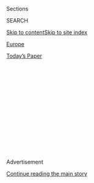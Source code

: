 <div id="app">

<div>

<div>

<div>

<div class="NYTAppHideMasthead css-1q2w90k e1suatyy0">

<div class="section css-ui9rw0 e1suatyy2">

<div class="css-eph4ug er09x8g0">

<div class="css-6n7j50">

</div>

<span class="css-1dv1kvn">Sections</span>

<div class="css-10488qs">

<span class="css-1dv1kvn">SEARCH</span>

</div>

[Skip to content](#site-content)[Skip to site
index](#site-index)

</div>

<div id="masthead-section-label" class="css-1wr3we4 eaxe0e00">

[Europe](https://www.nytimes.com/section/world/europe)

</div>

<div class="css-10698na e1huz5gh0">

</div>

</div>

<div id="masthead-bar-one" class="section hasLinks css-15hmgas e1csuq9d3">

<div class="css-uqyvli e1csuq9d0">

</div>

<div class="css-1uqjmks e1csuq9d1">

</div>

<div class="css-9e9ivx">

[](https://myaccount.nytimes.com/auth/login?response_type=cookie&client_id=vi)

</div>

<div class="css-1bvtpon e1csuq9d2">

[Today’s
Paper](https://www.nytimes.com/section/todayspaper)

</div>

</div>

</div>

</div>

<div data-aria-hidden="false">

<div id="site-content" data-role="main">

<div>

<div class="css-1aor85t" style="opacity:0.000000001;z-index:-1;visibility:hidden">

<div class="css-1hqnpie">

<div class="css-epjblv">

<span class="css-17xtcya">[Europe](/section/world/europe)</span><span class="css-x15j1o">|</span><span class="css-fwqvlz">Geert
Wilders Falls Short in Election, as Wary Dutch Scatter Their
Votes</span>

</div>

<div class="css-k008qs">

<div class="css-1iwv8en">

<span class="css-18z7m18"></span>

<div>

</div>

</div>

<span class="css-1n6z4y">https://nyti.ms/2m29Khb</span>

<div class="css-1705lsu">

<div class="css-4xjgmj">

<div class="css-4skfbu" data-role="toolbar" data-aria-label="Social Media Share buttons, Save button, and Comments Panel with current comment count" data-testid="share-tools">

  - 
  - 
  - 
  - 
    
    <div class="css-6n7j50">
    
    </div>

  - 

</div>

</div>

</div>

</div>

</div>

</div>

<div class="css-13pd83m">

</div>

<div id="top-wrapper" class="css-1sy8kpn">

<div id="top-slug" class="css-l9onyx">

Advertisement

</div>

[Continue reading the main
story](#after-top)

<div class="ad top-wrapper" style="text-align:center;height:100%;display:block;min-height:250px">

<div id="top" class="place-ad" data-position="top" data-size-key="top">

</div>

</div>

<div id="after-top">

</div>

</div>

<div id="sponsor-wrapper" class="css-1hyfx7x">

<div id="sponsor-slug" class="css-19vbshk">

Supported by

</div>

[Continue reading the main
story](#after-sponsor)

<div id="sponsor" class="ad sponsor-wrapper" style="text-align:center;height:100%;display:block">

</div>

<div id="after-sponsor">

</div>

</div>

<div class="css-1vkm6nb ehdk2mb0">

# Geert Wilders Falls Short in Election, as Wary Dutch Scatter Their Votes

</div>

![<span class="css-16f3y1r e13ogyst0">This is Geert Wilders, a far-right
Dutch politician with aspirations to be the next prime minister of the
Netherlands. He has compared the Quran to "Mein Kampf" and has called
Moroccans
"scum."</span><span class="css-cch8ym"><span class="css-1dv1kvn">Credit</span><span class="css-cnj6d5 e1z0qqy90" itemprop="copyrightHolder"><span class="css-1ly73wi e1tej78p0">Credit...</span><span>Bart
Maat/Agence France-Presse — Getty
Images</span></span></span>](https://static01.nyt.com/images/2017/03/13/world/00wilders-video/00wilders-video-videoSixteenByNine3000.jpg)

<div class="css-xt80pu e12qa4dv0">

<div class="css-18e8msd">

<div class="css-vp77d3 epjyd6m0">

<div class="css-1baulvz">

By [<span class="css-1baulvz last-byline" itemprop="name">Alissa J.
Rubin</span>](https://www.nytimes.com/by/alissa-j-rubin)

</div>

</div>

  - March 15,
    2017

  - 
    
    <div class="css-4xjgmj">
    
    <div class="css-d8bdto" data-role="toolbar" data-aria-label="Social Media Share buttons, Save button, and Comments Panel with current comment count" data-testid="share-tools">
    
      - 
      - 
      - 
      - 
        
        <div class="css-6n7j50">
        
        </div>
    
      - 
    
    </div>
    
    </div>

</div>

</div>

<div class="section meteredContent css-1r7ky0e" name="articleBody" itemprop="articleBody">

<div class="css-1fanzo5 StoryBodyCompanionColumn">

<div class="css-53u6y8">

THE HAGUE — The far-right politician [Geert
Wilders](https://www.nytimes.com/2017/02/27/world/europe/geert-wilders-reclusive-provocateur-rises-before-dutch-vote.html?action=click&contentCollection=Europe&module=RelatedCoverage&region=Marginalia&pgtype=article)
fell short of expectations in Dutch elections on Wednesday, gaining
seats but failing to persuade a decisive portion of voters to back his
extreme positions on [barring Muslim
immigrants](https://www.nytimes.com/2017/03/13/world/europe/netherlands-election-muslims.html?action=click&contentCollection=Europe&module=RelatedCoverage&region=Marginalia&pgtype=article)
and jettisoning the European Union, according to official results and
exit polls.

The results were immediately cheered by pro-European politicians who
hoped that they could help stall some of the momentum of the populist,
anti-European Union and anti-Muslim forces Mr. Wilders has come to
symbolize, and which have threatened to fracture the bloc.

Voters, [who turned out in record
numbers](https://www.nytimes.com/2017/03/15/world/europe/dutch-elections.html),
nonetheless rewarded right and center-right parties that had co-opted
parts of his hard-line message, including that of the incumbent prime
minister, Mark Rutte. Some parties that challenged the establishment
from the left made significant gains.

The Dutch vote was [closely watched as a
harbinger](https://www.nytimes.com/2017/03/15/world/europe/dutch-vote-watched-across-europe-with-a-finger-in-the-wind.html?hp&action=click&pgtype=Homepage&clickSource=story-heading&module=second-column-region&region=top-news&WT.nav=top-news)
of potential trends in a year of important European elections, including
in France in just weeks, and later in Germany and possibly Italy. Many
of the Dutch parties that prevailed favor the European Union — a rare
glimmer of hope at a time when populist forces have created an
existential crisis for the bloc and Britain prepares for its withdrawal,
or “Brexit.”

</div>

</div>

<div class="css-1fanzo5 StoryBodyCompanionColumn">

<div class="css-53u6y8">

“The Netherlands, after Brexit, after the American elections, said
‘Whoa’ to the wrong kind of populism,” Mr. Rutte told a wildly
enthusiastic crowd, excited that his party, the People’s Party for
Freedom and Democracy, had come in first among the parties and lost
fewer seats than it had feared.

“Today was a celebration of democracy, we saw rows of people queuing to
cast their vote, all over the Netherlands — how long has it been since
we’ve seen that?” Mr. Rutte
said.

</div>

</div>

<div class="css-1sngw6j">

[](https://www.nytimes.com/interactive/2016/05/22/world/europe/europe-right-wing-austria-hungary.html)

<div class="css-1eoytci">

![](https://static01.nyt.com/images/2016/05/22/world/europe/europe-right-wing-austria-hungary-1463897749837/europe-right-wing-austria-hungary-1463897749837-thumbLarge-v5.png)

</div>

<div class="css-1rha1bf">

## How Far Is Europe Swinging to the Right?

Right-wing parties have been achieving electoral success in a growing
number of nations.

</div>

</div>

<div class="css-1fanzo5 StoryBodyCompanionColumn">

<div class="css-53u6y8">

Alexander Pechtold, the leader of Democrats 66, which appeared to have
won the most votes of any left-leaning party, struck a similar note
underscoring the vote as a victory against a populist extremist.

“During this election campaign, the whole world was watching us,” Mr.
Pechtold said. “They were looking at Europe to see if this continent
would follow the call of the populists, but it has now become clear that
call stopped here in the Netherlands.”

</div>

</div>

<div class="css-1fanzo5 StoryBodyCompanionColumn">

<div class="css-53u6y8">

According to an unofficial tally compiled by the Dutch Broadcasting
Foundation, the country’s public broadcaster, the People’s Party for
Freedom and Democracy was likely to capture 33 of the 150 seats in
Parliament — a loss of seven seats, but still far more than any other
party.

Mr. Wilders’s Party for Freedom was expected to finish second, with 20
seats (an increase of eight); and the right-leaning Christian Democratic
Appeal and the left-leaning Democrats 66 were tied for third, with 19
each, the broadcaster reported.

In the Netherlands, the results betrayed a lingering distrust of turning
over the reins of power to the far right, even as its message dominated
the campaign and was likely to influence policies in the new government.

Yet there are limits to how much the Netherlands, one of Europe’s most
socially liberal countries, will be a reliable predictor for Europe’s
other important elections this year, including next month’s presidential
elections in France.

Mark Bovens, a political scientist at Utrecht University, noted that Mr.
Wilders and other right-wing parties, despite their gains, did not
drastically cross traditional thresholds.

</div>

</div>

<div class="css-79elbk" data-testid="photoviewer-wrapper">

<div class="css-z3e15g" data-testid="photoviewer-wrapper-hidden">

</div>

<div class="css-1a48zt4 ehw59r15" data-testid="photoviewer-children">

![<span class="css-16f3y1r e13ogyst0" data-aria-hidden="true">“The
Netherlands, after Brexit, after the American elections, said ‘Whoa’ to
the wrong kind of populism,” said Mark Rutte, the Dutch prime minister,
speaking to an enthusiastic
crowd.</span><span class="css-cnj6d5 e1z0qqy90" itemprop="copyrightHolder"><span class="css-1ly73wi e1tej78p0">Credit...</span><span>Carl
Court/Getty
Images</span></span>](https://static01.nyt.com/images/2017/03/16/world/16Netherlands02sub/16Netherlands02sub-articleLarge.jpg?quality=75&auto=webp&disable=upscale)

</div>

</div>

<div class="css-1fanzo5 StoryBodyCompanionColumn">

<div class="css-53u6y8">

“The nationalist parties have won seats, compared to 2012 — Wilders’s
party has gained seats, as has a new party, the Forum for Democracy —
but their electorate is stable, it has not grown,” Mr. Bovens said.

</div>

</div>

<div class="css-1fanzo5 StoryBodyCompanionColumn">

<div class="css-53u6y8">

Mr. Bovens pointed out that an earlier populist movement led by the
right-wing politician Pim Fortuyn had won 26 seats in 2002, and that Mr.
Wilders’s won 24 seats in 2010. If Mr. Wilders’s party rises to 20
seats, as the early returns seemed to indicate, it will still be lower
than the previous high-water marks.

“And some of the traditional parties have moved in a more nationalistic
direction, taking a bit of wind out of his sails,” he said. “You see the
same strategy in Germany.”

The German governing coalition led by Chancellor Angela Merkel, which is
facing a stiff election challenge of its own this year, was clearly
buoyed by the Dutch result, its foreign ministry sending a [warmly
enthusiastic message via
Twitter](https://twitter.com/GermanyDiplo/status/842115682095517696).

“Large majority of Dutch voters have rejected anti-European populists.
That’s good news. We need you for a strong \#Europe\!” it read.

In the Netherlands’s extremely fractured system of proportional
representation — 28 parties ran and 13 are likely to have positions in
the 150-seat lower house of Parliament — the results were, not
atypically, something of a dog’s breakfast.

Mr. Rutte’s party lost seats, even as it came out on top, and will need
to join forces with several others in order to wield power. Virtually
all parties said they would not work with Mr. Wilders in a coalition —
so toxic he remains — though his positions are likely to infuse
parliamentary
debate.

</div>

</div>

<div class="css-79elbk" data-testid="photoviewer-wrapper">

<div class="css-z3e15g" data-testid="photoviewer-wrapper-hidden">

</div>

<div class="css-1a48zt4 ehw59r15" data-testid="photoviewer-children">

<div class="css-1xdhyk6 erfvjey0">

<span class="css-1ly73wi e1tej78p0">Image</span>

<div class="css-zjzyr8">

<div data-testid="lazyimage-container" style="height:257.77777777777777px">

</div>

</div>

</div>

<span class="css-16f3y1r e13ogyst0" data-aria-hidden="true">Supporters
of the Green Party reacted in The Hague on
Wednesday.</span><span class="css-cnj6d5 e1z0qqy90" itemprop="copyrightHolder"><span class="css-1ly73wi e1tej78p0">Credit...</span><span>Robin
Van Lonkhuijsen/Agence France-Presse — Getty Images</span></span>

</div>

</div>

<div class="css-1fanzo5 StoryBodyCompanionColumn">

<div class="css-53u6y8">

“Rutte has not seen the last of me yet\!” Mr. Wilders [wrote on
Twitter](https://twitter.com/geertwilderspvv/status/842113131442765826),
and indeed his anti-immigrant message, which dominated much of the
campaign, was not likely to go away.

</div>

</div>

<div class="css-1fanzo5 StoryBodyCompanionColumn">

<div class="css-53u6y8">

It came into particularly sharp relief on the eve of the election, when
Turkey’s foreign minister sought to enter the Netherlands to rally
support among Turks in Rotterdam for a referendum to increase the power
of the Turkish president, Recep Tayyip Erdogan. Dutch officials refused
him landing rights.

Mr. Wilders, who has seemed to relish being called the “Dutch Donald
Trump,” has been so extreme that some appear to have thought twice about
supporting him.

He has called for banning the Quran because he compares it to Hitler’s
work “Mein Kampf,” which the Netherlands banned, and for closing mosques
and Islamic cultural centers and schools.

Election turnout was high, with polling places seeing a steady stream of
voters from early morning until the polls closed at 9 p.m. Of the 12.9
million Dutch citizens eligible to cast ballots, more than 80 percent
voted.

Some polling places ran out of ballots and called for additional ones to
be delivered. There were so many candidates listed that the ballots were
as voluminous as bath towels and had to be folded many times over to fit
into the ballot box.

The percentage of the vote that a party receives translates into the
number of seats it will get in Parliament. If a party gets 10 percent of
the total votes, it gets 10 percent of seats in the 150-seat Parliament,
given to its first 15 candidates listed on the
ballot.

</div>

</div>

<div class="css-1sngw6j">

[](https://www.nytimes.com/interactive/2016/05/22/world/europe/europe-right-wing-austria-hungary.html)

<div class="css-1eoytci">

![](https://static01.nyt.com/images/2016/05/22/world/europe/europe-right-wing-austria-hungary-1463897749837/europe-right-wing-austria-hungary-1463897749837-thumbLarge-v5.png)

</div>

<div class="css-1rha1bf">

## How Far Is Europe Swinging to the Right?

Right-wing parties have been achieving electoral success in a growing
number of nations.

</div>

</div>

<div class="css-1fanzo5 StoryBodyCompanionColumn">

<div class="css-53u6y8">

The election was a success for the left-leaning Green Party, led by
30-year-old Jesse Klaver, a relative political newcomer, whose
leadership at least tripled the party’s seats, making it the fifth-place
finisher and potentially a part of the government.

Mr. Klaver ran specifically on an anti-populist platform and worked hard
to turn out first-time voters.

“In these elections there was an overwhelming attention from the foreign
press, which is understandable because Brexit happened and Trump was
elected, and because France, Germany and maybe Italy will be holding
elections,” Mr. Klaver said. “They asked us: Will populism break through
in the Netherlands?”

The crowd shouted: “No.”

“That is the answer that we have for the whole of Europe: Populism did
not break through,” Mr. Klaver said.

Another striking development was the first-time election of three
members of Denk (Think), a new party formed by two former Labor Party
members of Turkish background. (The third member elected to Parliament,
Farid Azarkan, is Moroccan-Dutch.) It will be the only ethnic party in
the Dutch Parliament and is a reminder that Turks are the largest
immigrant community in the Netherlands. There are roughly 400,000
first-, second-, or third-generation Turkish immigrants in the nation.

The big loser was the center-left Labor Party, which was expected to
drop from being the second largest party in Parliament, with 38 seats
and a position as Mr. Rutte’s coalition partner. The party was expected
to win only nine seats.

</div>

</div>

<div class="css-1fanzo5 StoryBodyCompanionColumn">

<div class="css-53u6y8">

In past elections the impact of extremist right-leaning parties has been
largely blunted by a political system that for more than a century has
resulted in governance by coalition.

This year’s election may give the Netherlands its most fragmented
government in history. Some political analysts believe it could take
weeks or months to form a government and that the governing coalition
will be fragile.

In Belgium, which has a similar political system as the Netherlands, it
famously took nearly a year and a half after inconclusive elections in
June 2010 to form a government.

</div>

</div>

</div>

<div>

</div>

<div>

</div>

<div>

</div>

<div>

<div id="bottom-wrapper" class="css-1ede5it">

<div id="bottom-slug" class="css-l9onyx">

Advertisement

</div>

[Continue reading the main
story](#after-bottom)

<div id="bottom" class="ad bottom-wrapper" style="text-align:center;height:100%;display:block;min-height:90px">

</div>

<div id="after-bottom">

</div>

</div>

</div>

</div>

</div>

## Site Index

<div>

</div>

## Site Information Navigation

  - [© <span>2020</span> <span>The New York Times
    Company</span>](https://help.nytimes.com/hc/en-us/articles/115014792127-Copyright-notice)

<!-- end list -->

  - [NYTCo](https://www.nytco.com/)
  - [Contact
    Us](https://help.nytimes.com/hc/en-us/articles/115015385887-Contact-Us)
  - [Work with us](https://www.nytco.com/careers/)
  - [Advertise](https://nytmediakit.com/)
  - [T Brand Studio](http://www.tbrandstudio.com/)
  - [Your Ad
    Choices](https://www.nytimes.com/privacy/cookie-policy#how-do-i-manage-trackers)
  - [Privacy](https://www.nytimes.com/privacy)
  - [Terms of
    Service](https://help.nytimes.com/hc/en-us/articles/115014893428-Terms-of-service)
  - [Terms of
    Sale](https://help.nytimes.com/hc/en-us/articles/115014893968-Terms-of-sale)
  - [Site
    Map](https://spiderbites.nytimes.com)
  - [Help](https://help.nytimes.com/hc/en-us)
  - [Subscriptions](https://www.nytimes.com/subscription?campaignId=37WXW)

</div>

</div>

</div>

</div>

